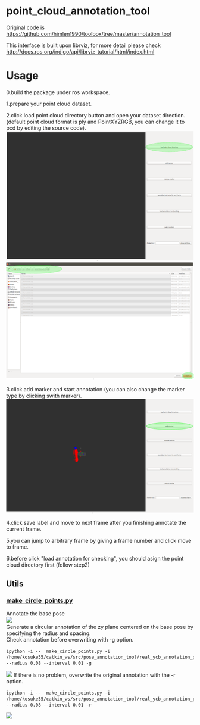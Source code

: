 # point_cloud_annotation_tool
Original code is https://github.com/himlen1990/toolbox/tree/master/annotation_tool  

This interface is built upon librviz, for more detail please check http://docs.ros.org/indigo/api/librviz_tutorial/html/index.html

Usage
====

0.build the package under ros workspace.

1.prepare your point cloud dataset.

2.click load point cloud directory button and open your dataset direction.
(default point cloud format is ply and PointXYZRGB, you can change it to pcd by editing the source code).
![image](https://github.com/himlen1990/toolbox/blob/master/annotation_tool/IMG/1.png)
![image](https://github.com/himlen1990/toolbox/blob/master/annotation_tool/IMG/2.png)

3.click add marker and start annotation (you can also change the marker type by clicking swith marker). 
![image](https://github.com/himlen1990/toolbox/blob/master/annotation_tool/IMG/3.png)

4.click save label and move to next frame after you finishing annotate the current frame.

5.you can jump to arbitrary frame by giving a frame number and click move to frame.

6.before click "load annotation for checking", you should asign the point cloud directory first (follow step2)

## Utils
### [make_circle_points.py](utils/make_circle_points.py)
Annotate the base pose  
<img src="https://user-images.githubusercontent.com/39142679/103482335-a8569300-4e23-11eb-9df5-dfd37f92446e.png" width="600">  
Generate a circular annotation of the zy plane centered on the base pose by specifying the radius and spacing.  
Check annotation before overwriting with -g option.

```
ipython -i --  make_circle_points.py -i /home/kosuke55/catkin_ws/src/pose_annotation_tool/real_ycb_annotation_pouring/029_plate_0.txt --radius 0.08 --interval 0.01 -g
```

<img src="https://user-images.githubusercontent.com/39142679/103482334-a7bdfc80-4e23-11eb-81b1-7bb22865e721.png" width="300">  
If there is no problem, overwrite the original annotation with the -r option.

```
ipython -i --  make_circle_points.py -i /home/kosuke55/catkin_ws/src/pose_annotation_tool/real_ycb_annotation_pouring/029_plate_0.txt --radius 0.08 --interval 0.01 -r
```
<img src="https://user-images.githubusercontent.com/39142679/103482333-a68ccf80-4e23-11eb-9968-c1ae67987f82.png" width="600">
